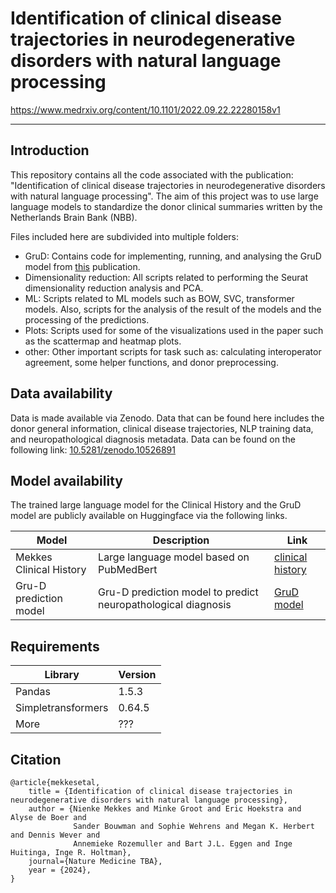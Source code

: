 # Identification of clinical disease trajectories in neurodegenerative disorders with natural language processing

https://www.medrxiv.org/content/10.1101/2022.09.22.22280158v1

---

## Introduction
This repository contains all the code associated with the publication: "Identification of clinical disease trajectories in neurodegenerative disorders with natural language processing". The aim of this project was to use large language models to standardize the donor clinical summaries written by the Netherlands Brain Bank (NBB). 

Files included here are subdivided into multiple folders:  
- GruD: Contains code for implementing, running, and analysing the GruD model from [this](https://www.nature.com/articles/s41598-018-24271-9) publication.  
- Dimensionality reduction: All scripts related to performing the Seurat dimensionality reduction analysis and PCA.
- ML: Scripts related to ML models such as BOW, SVC, transformer models. Also, scripts for the analysis of the result of the models and the processing of the predictions.
- Plots: Scripts used for some of the visualizations used in the paper such as the scattermap and heatmap plots.
- other: Other important scripts for task such as: calculating interoperator agreement, some helper functions, and donor preprocessing.

## Data availability
Data is made available via Zenodo. Data that can be found here includes the donor general information, clinical disease trajectories, NLP training data, and neuropathological diagnosis metadata. Data can be found on the following link: [10.5281/zenodo.10526891](https://zenodo.org/records/10526891)


## Model availability
The trained large language model for the Clinical History and the GruD model are publicly available on Huggingface via the following links.

| Model | Description | Link |
|----------|----------|----------|
| Mekkes Clinical History | Large language model based on PubMedBert | [clinical history](https://huggingface.co/NND-project/Clinical_History_Mekkes_PubmedBert) |
| Gru-D prediction model | Gru-D prediction model to predict neuropathological diagnosis | [GruD model](https://huggingface.co/NND-project/Clinical_History_Mekkes_GruD) |

## Requirements
| Library | Version | 
|----------|----------|
| Pandas |  1.5.3 | 
| Simpletransformers | 0.64.5 | 
| More | ??? | 

## Citation
<needs to be fully updated>
  
```
@article{mekkesetal,
    title = {Identification of clinical disease trajectories in neurodegenerative disorders with natural language processing},
    author = {Nienke Mekkes and Minke Groot and Eric Hoekstra and Alyse de Boer and
              Sander Bouwman and Sophie Wehrens and Megan K. Herbert and Dennis Wever and
              Annemieke Rozemuller and Bart J.L. Eggen and Inge Huitinga, Inge R. Holtman},
    journal={Nature Medicine TBA},
    year = {2024},
}
```